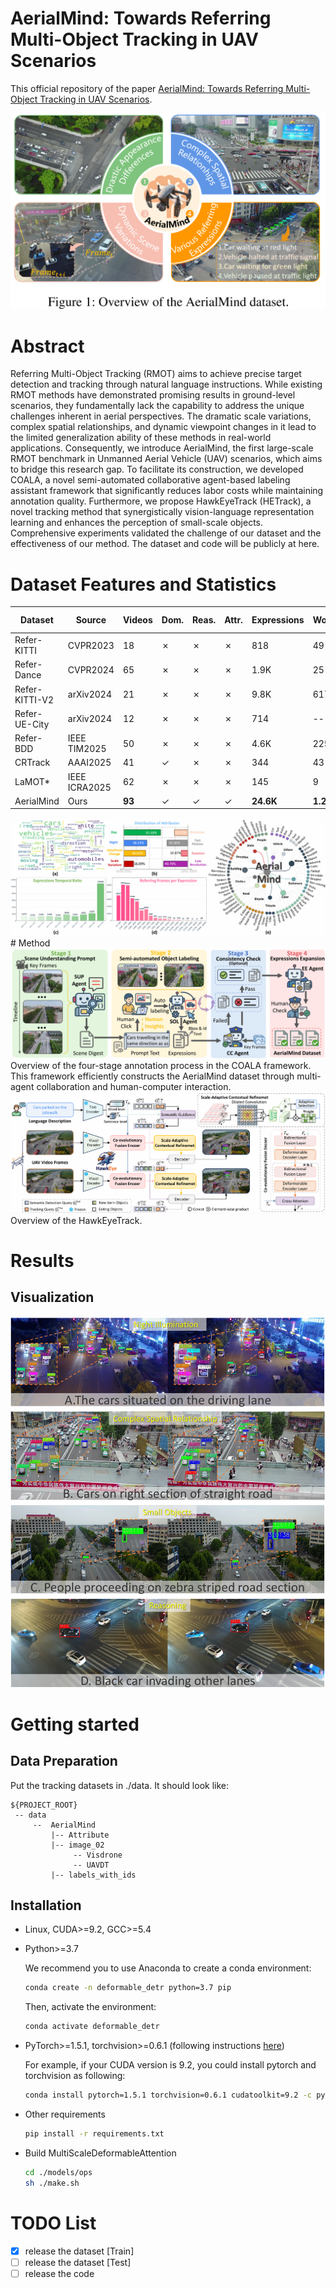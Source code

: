 # AerialMind: Towards Referring Multi-Object Tracking in UAV Scenarios

This official repository of the paper [AerialMind: Towards Referring Multi-Object Tracking in UAV Scenarios](). 
<div align=center><img src="Figs/motivation.png"/></div>

# Abstract
Referring Multi-Object Tracking (RMOT) aims to achieve precise target detection and tracking through natural language instructions. While existing RMOT methods have demonstrated promising results in ground-level scenarios, they fundamentally lack the capability to address the unique challenges inherent in aerial perspectives. The dramatic scale variations, complex spatial relationships, and dynamic viewpoint changes in it lead to the limited generalization ability of these methods in real-world applications. Consequently, we introduce AerialMind, the first large-scale RMOT benchmark in Unmanned Aerial Vehicle (UAV) scenarios, which aims to bridge this research gap.  To facilitate its construction, we developed COALA, a novel semi-automated collaborative agent-based labeling assistant framework that significantly reduces labor costs while maintaining annotation quality. Furthermore, we propose HawkEyeTrack (HETrack), a novel tracking method that synergistically vision-language representation learning and enhances the perception of small-scale objects. Comprehensive experiments validated the challenge of our dataset and the effectiveness of our method. The dataset and code will be publicly at here.

# Dataset Features and Statistics
| Dataset        | Source       | Videos | Dom. | Reas. | Attr. | Expressions | Words | Instance / Expression | Instance | Annobbox  |
|----------------|--------------|--------|------|-------|-------|-------------|-------|-----------------------|----------|-----------|
| Refer-KITTI    | CVPR2023     | 18     | ✗    | ✗     | ✗     | 818         | 49    | 10.7                  | 8.8K     | 0.36M     |
| Refer-Dance    | CVPR2024     | 65     | ✗    | ✗     | ✗     | 1.9K        | 25    | 0.33                  | 650      | 0.55M     |
| Refer-KITTI-V2 | arXiv2024    | 21     | ✗    | ✗     | ✗     | 9.8K        | 617   | 6.7                   | 65.4K    | 3.06M     |
| Refer-UE-City  | arXiv2024    | 12     | ✗    | ✗     | ✗     | 714         | --    | 10.3                  | --       | 0.55M     |
| Refer-BDD      | IEEE TIM2025 | 50     | ✗    | ✗     | ✗     | 4.6K        | 225   | 14.1                  | 70.4K    | 1.50M     |
| CRTrack        | AAAI2025     | 41     | ✓    | ✗     | ✗     | 344         | 43    | --                    | --       | --        |
| LaMOT*         | IEEE ICRA2025| 62     | ✗    | ✗     | ✗     | 145         | 9     | **54.6**              | 508      | 1.2M      |
| AerialMind     | Ours         | **93** | ✓    | ✓     | ✓     | **24.6K**   | **1.2K** | 11.9              | **293.1K** | **46.14M** |

<div align=center><img src="Figs/dataset_analysis.png"/></div>
# Method
<div align=center><img src="Figs/annotation.png"/></div>
Overview of the four-stage annotation process in the COALA framework. This framework efficiently constructs the AerialMind dataset through multi-agent collaboration and human-computer interaction.
<div align=center><img src="Figs/pipeline.png"/></div>
Overview of the HawkEyeTrack.

# Results
## Visualization
<div align=center><img src="Figs/vis.png"/></div>

# Getting started
## Data Preparation
Put the tracking datasets in ./data. It should look like:
   ```
   ${PROJECT_ROOT}
    -- data
        --  AerialMind
            |-- Attribute
            |-- image_02
                 -- Visdrone
                 -- UAVDT
            |-- labels_with_ids
   ```

## Installation

* Linux, CUDA>=9.2, GCC>=5.4
  
* Python>=3.7

    We recommend you to use Anaconda to create a conda environment:
    ```bash
    conda create -n deformable_detr python=3.7 pip
    ```
    Then, activate the environment:
    ```bash
    conda activate deformable_detr
    ```
  
* PyTorch>=1.5.1, torchvision>=0.6.1 (following instructions [here](https://pytorch.org/))

    For example, if your CUDA version is 9.2, you could install pytorch and torchvision as following:
    ```bash
    conda install pytorch=1.5.1 torchvision=0.6.1 cudatoolkit=9.2 -c pytorch
    ```
  
* Other requirements
    ```bash
    pip install -r requirements.txt
    ```

* Build MultiScaleDeformableAttention
    ```bash
    cd ./models/ops
    sh ./make.sh
    ```

# TODO List

- [x] release the dataset [Train]
- [ ] release the dataset [Test]
- [ ] release the code

